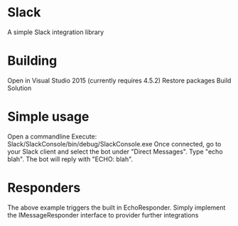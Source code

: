 # Slack
A simple Slack integration library
 
# Building
Open in Visual Studio 2015 (currently requires 4.5.2)
Restore packages
Build Solution

# Simple usage
Open a commandline
Execute: Slack/SlackConsole/bin/debug/SlackConsole.exe <your slack bot token>
Once connected, go to your Slack client and select the bot under "Direct Messages".
Type "echo blah".
The bot will reply with "ECHO: blah".

# Responders
The above example triggers the built in EchoResponder.
Simply implement the IMessageResponder interface to provider further integrations
